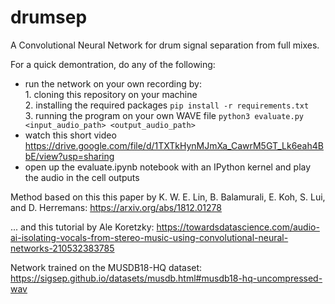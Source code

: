 # drumsep
A Convolutional Neural Network for drum signal separation from full mixes. 

For a quick demontration, do any of the following:
- run the network on your own recording by:<br> 1. cloning this repository on your machine<br> 2. installing the required packages `pip install -r requirements.txt`<br> 3. running the program on your own WAVE file `python3 evaluate.py <input_audio_path> <output_audio_path>`
- watch this short video https://drive.google.com/file/d/1TXTkHynMJmXa_CawrM5GT_Lk6eah4BbE/view?usp=sharing
- open up the evaluate.ipynb notebook with an IPython kernel and play the audio in the cell outputs

Method based on this this paper by K. W. E. Lin, B. Balamurali, E. Koh, S. Lui, and D. Herremans: https://arxiv.org/abs/1812.01278 

... and this tutorial by Ale Koretzky: https://towardsdatascience.com/audio-ai-isolating-vocals-from-stereo-music-using-convolutional-neural-networks-210532383785

Network trained on the MUSDB18-HQ dataset: https://sigsep.github.io/datasets/musdb.html#musdb18-hq-uncompressed-wav
